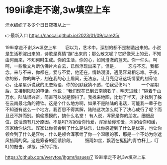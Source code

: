 # 199ii拿走不谢,3w填空上车
汗水编织了多少个日日夜夜从上一

👉最新入口 https://naocai.github.io/2023/01/09/care25/

199ii拿走不谢,3w填空上车　　窃以为，艺术中，深刻的都不是制造出来的。小说是生活积淀出来的，诗歌是真情“蹦”出来的；那么散文呢？它好像天上的云，不知由何而来，不知何时生成。你的生活，你的心，如同澄澈的蓝天。你一仰头，呵呵，一些散文片断仿佛片片白云，已然浮现出来了。但是，
　　忘与不忘，我都念。来与不来，你都在。爱与不爱，他还在。情路漫漫，遇见容易相忘难。子夜，你的影，你的眸子，刻在我的心上眉间，无法忘。让月亮见证这场情爱的刻骨铭心，让星星诉说我的思恋絮语，你的沉默我猜不透，怕我受伤吗？
　　一个星期后，又接到陆陆的电话，他说：“我们现在已到云南德钦了，明天进藏！”隔着千山万水，陆陆很兴奋，简直可以说是颤抖了。我找来地图，比划了半天，才找到了躲在云南最北角的德钦。这是个什么地方啊，如果不是陆陆的电话，可能我一辈子也不知道有这么一个地方。我百思不得其解，陆陆这次怎么就下了决心成行了呢？而且还不辞而别。偷偷摸摸的，搞什么名堂！
有人说，浑家是你的朋友。细细品位，这话颇有几分原因。不是吗?浑家给你怜爱，浑家给你珍爱，浑家给你和缓，浑家给你快乐。浑家让你领会到了什么是快乐，让你感遭到了什么是优美，也让你领会到了什么是容纳、什么是领会浑家给了你一个温暖的家，那是一个不妨为你遮风挡雨的窝。这是筹备的回馈阶段。
　　细雨如丝，飘洒在挺挺的青竹杆上，叮叮的敲击，弹拨，乐的手指。

https://github.com/werytos/jhgmr/issues/7
199ii拿走不谢,3w填空上车
